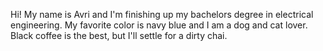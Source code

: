 Hi! My name is Avri and I'm finishing up my bachelors degree in electrical engineering. My favorite color is navy blue and I am a dog and cat lover.  Black coffee is the best, but I'll settle for a dirty chai.
